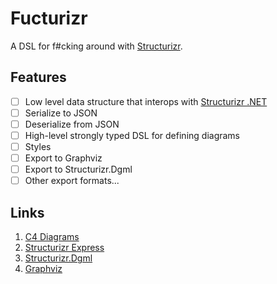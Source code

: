 # Fucturizr

A DSL for f#cking around with [Structurizr](https://c4model.com).

## Features

- [ ] Low level data structure that interops with [Structurizr .NET](https://github.com/structurizr/dotnet)
- [ ] Serialize to JSON
- [ ] Deserialize from JSON
- [ ] High-level strongly typed DSL for defining diagrams
- [ ] Styles
- [ ] Export to Graphviz
- [ ] Export to Structurizr.Dgml
- [ ] Other export formats...

## Links

1. [C4 Diagrams](https://c4model.com/)
1. [Structurizr Express](https://structurizr.com/express)
1. [Structurizr.Dgml](https://github.com/merijndejonge/Structurizr.Dgml)
1. [Graphviz](https://graphviz.gitlab.io/)